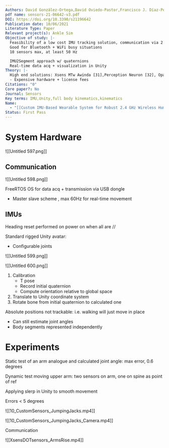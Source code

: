 ```yaml
---
Authors: David González-Ortega,David Oviedo-Pastor,Francisco J. Díaz-Pernas,Héctor J. Aguado,Javier González-Alonso,Mario Martínez-Zarzuela
pdf name: sensors-21-06642-v3.pdf
DOI: https://doi.org/10.3390/s21196642
Publication date: 10/06/2021
Literature Type: Paper
Relevant project(s): Ankle Sim
Objective of study: |-
  Feasibility of a low cost IMU tracking solution, communication via 2.3 GHz channels
  Good for Bluetooth + WiFi busy situations 
  10 sensors max, at least 50 Hz

  IMU2Segment approach w/ quaternions
  Real-time data acq + visualization in Unity 
Theory: |-
  High end solutions: Xsens MTw Awinda [31],Perception Neuron [32], Opal (APDM) [16,19,33], or Physiolog (Gait Up) 
  - Expensive hardware + license fees
Citations: "0"
Core paper?: No
Journal: Sensors
Key terms: IMU,Unity,full body kinematics,kinematics
Name:
  - "[[Custom IMU-Based Wearable System for Robust 2.4 GHz Wireless Human Body Parts Orientation Tracking and 3D Movement Visualization on an Avatar]]"
Status: First Pass
---
```

# System Hardware

![[Untitled 597.png]]

  

## Communication

![[Untitled 598.png]]

FreeRTOS OS for data acq + transmission via USB dongle

- Master slave scheme , max 60Hz for real-time movement

  

## IMUs

Heading reset performed on power on when all are //

Standard rigged Unity avatar:

- Configurable joints

![[Untitled 599.png]]

![[Untitled 600.png]]

1. Calibration
    - T pose
    - Record initial quaternion
    - Compute orientation relative to global space
2. Translate to Unity coordinate system
3. Rotate bone from initial quaternion to calculated one

  

Absolute positions not trackable: i.e. walking will just move in place

- Can still estimate joint angles
- Body segments represented independently

  

# Experiments

Static test of an arm analogue and calculated joint angle: max error, 0.6 degrees

Dynamic test moving upper arm: two sensors on arm, one on spine as point of ref

Applying slerp in Unity to smooth movement

  

Errors < 5 degrees

![[10_CustomSensors_JumpingJacks.mp4]]

![[10_CustomSensors_JumpingJacks_Camera.mp4]]

Communication

  

![[XsensDOTsensors_ArmsRise.mp4]]